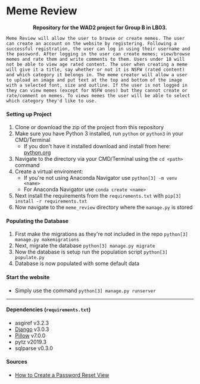 # Meme Review
<center><b>Repository for the WAD2 project for Group B in LB03.</b></center>

```Meme Review will allow the user to browse or create memes. The user can create an account on the website by registering. Following a successful registration, the user can log in using their username and the password. After logging in the user can create memes; view/browse memes and rate them and write comments to them. Users under 18 will not be able to view age rated content. The user when creating a meme will give it a title, say whether or not it is NSFW (rated content) and which category it belongs in. The meme creator will allow a user to upload an image and put text at the top and bottom of the image with a selected font, size and outline. If the user is not logged in they can view memes (except for NSFW ones) but they cannot create or rate/comment on memes. To views memes the user will be able to select which category they'd like to use.```

#### Setting up Project
1. Clone or download the zip of the project from this repository
2. Make sure you have Python 3 installed, run `python` or `python3` in your CMD/Terminal
   * If you don't have it installed download and install from here: [python.org](https://www.python.org/)
3. Navigate to the directory via your CMD/Terminal using the `cd <path>` command
4. Create a virtual enviroment:
   * If you're not using Anaconda Navigator use `python[3] -m venv <name>`
   * For Anaconda Navigator use `conda create <name>`
5. Next install the requirements from the `requirements.txt` with `pip[3] install -r requirements.txt`
6. Now navigate to the `meme_review` directory where the `manage.py` is stored

#### Populating the Database
1. First make the migrations as they're not included in the repo `python[3] manage.py makemigrations`
2. Next, migrate the database `python[3] manage.py migrate`
3. Now the database is setup run the population script `python[3] populate.py`
4. Database is now populated with some default data

#### Start the website
* Simply use the command `python[3] manage.py runserver`

---

#### Dependencies (`requirements.txt`)
* asgiref v3.2.3
* [Django](https://www.djangoproject.com/) v3.0.3
* [Pillow](https://pillow.readthedocs.io/en/stable/) v7.0.0
* pytz v2019.3
* sqlparse v0.3.0

#### Sources
* [How to Create a Password Reset View](https://simpleisbetterthancomplex.com/tutorial/2016/09/19/how-to-create-password-reset-view.html)
